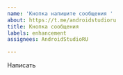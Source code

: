 ```yaml
---
name: 'Кнопка напишите сообщения '
about: https://t.me/androidstudioru
title: Кнопка сообщения
labels: enhancement
assignees: AndroidStudioRU

---
```


Написать
